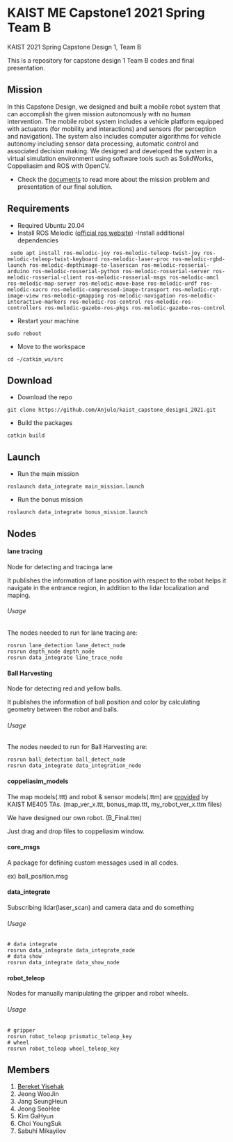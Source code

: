 # KAIST ME Capstone1 2021 Spring Team B

KAIST 2021 Spring Capstone Design 1, Team B

This is a repository for capstone design 1 Team B codes and final presentation. 

## Mission

In this Capstone Design, we designed and built a mobile robot system that can accomplish the given mission autonomously with no human intervention. The mobile robot system includes a vehicle platform equipped with actuators (for mobility and interactions) and sensors (for perception and navigation). The system also includes computer algorithms for vehicle autonomy including sensor data processing, automatic control and associated decision making. We designed and developed the system in a virtual simulation environment using software tools such as SolidWorks, Coppeliasim and ROS with OpenCV.
- Check the [documents](https://github.com/Anjulo/kaist_capstone_design1_2021/tree/main/documents) to read more about the mission problem and presentation of our final solution.

## Requirements

- Required Ubuntu 20.04
- Install ROS Melodic ([official ros website](http://wiki.ros.org/noetic/Installation/Ubuntu))
-Install additional dependencies

```console
 sudo apt install ros-melodic-joy ros-melodic-teleop-twist-joy ros-melodic-teleop-twist-keyboard ros-melodic-laser-proc ros-melodic-rgbd-launch ros-melodic-depthimage-to-laserscan ros-melodic-rosserial-arduino ros-melodic-rosserial-python ros-melodic-rosserial-server ros-melodic-rosserial-client ros-melodic-rosserial-msgs ros-melodic-amcl ros-melodic-map-server ros-melodic-move-base ros-melodic-urdf ros-melodic-xacro ros-melodic-compressed-image-transport ros-melodic-rqt-image-view ros-melodic-gmapping ros-melodic-navigation ros-melodic-interactive-markers ros-melodic-ros-control ros-melodic-ros-controllers ros-melodic-gazebo-ros-pkgs ros-melodic-gazebo-ros-control 
```
- Restart your machine

```console
sudo reboot 
```

- Move to the workspace

 ```console
 cd ~/catkin_ws/src
 ```

## Download

- Download the repo

 ```console
git clone https://github.com/Anjulo/kaist_capstone_design1_2021.git
```

- Build the packages

 ```console
 catkin build 
 ```
## Launch

- Run the main mission 

```console
roslaunch data_integrate main_mission.launch
```

- Run the bonus mission 

```console
roslaunch data_integrate bonus_mission.launch
```
## Nodes

#### lane tracing

Node for detecting and tracinga lane

It publishes the information of lane position with respect to the robot helps it navigate in the entrance region, in addition to the lidar localization and maping. 
###### Usage

The nodes needed to run for lane tracing are:

```console
rosrun lane_detection lane_detect_node
rosrun depth_node depth_node
rosrun data_integrate line_trace_node
```


#### Ball Harvesting

Node for detecting red and yellow balls.

It publishes the information of ball position and color by calculating geometry between the robot and balls.

###### Usage

The nodes needed to run for Ball Harvesting are:

```console
rosrun ball_detection ball_detect_node
rosrun data_integrate data_integration_node
```

#### coppeliasim_models

The map models(.ttt) and  robot & sensor models(.ttm) are [provided](https://github.com/anjulo/Capstone1_2021Spring) by KAIST ME405 TAs. (map_ver_x.ttt, bonus_map.ttt, my_robot_ver_x.ttm files)

We have designed our own robot. (B_Final.ttm)

Just drag and drop files to coppeliasim window.


#### core_msgs

A package for defining custom messages used in all codes.

ex) ball_position.msg



#### data_integrate

Subscribing lidar(laser_scan) and camera data and do something


###### Usage

```console
# data integrate
rosrun data_integrate data_integrate_node
# data show
rosrun data_integrate data_show_node
```

#### robot_teleop

Nodes for manually manipulating the gripper and robot wheels.

###### Usage

```console
# gripper
rosrun robot_teleop prismatic_teleop_key
# wheel
rosrun robot_teleop wheel_teleop_key
```



## Members

1.  [Bereket Yisehak](http://github.com/Anjulo/)
2.  Jeong WooJin
3.  Jang SeungHeun
4.  Jeong SeoHee
5.  Kim GaHyun
6.  Choi YoungSuk
7.  Sabuhi Mikayilov
